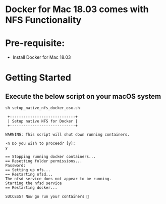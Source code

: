 # Docker for Mac 18.03 comes with NFS Functionality

# Pre-requisite:

- Install Docker for Mac 18.03


# Getting Started

## Execute the below script on your macOS system

```
sh setup_native_nfs_docker_osx.sh

 +-----------------------------+
 | Setup native NFS for Docker |
 +-----------------------------+

WARNING: This script will shut down running containers.

-n Do you wish to proceed? [y]:
y

== Stopping running docker containers...
== Resetting folder permissions...
Password:
== Setting up nfs...
== Restarting nfsd...
The nfsd service does not appear to be running.
Starting the nfsd service
== Restarting docker...

SUCCESS! Now go run your containers 🐳
```
